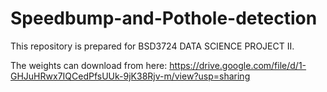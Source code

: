 # Speedbump-and-Pothole-detection
This repository is prepared for BSD3724	DATA SCIENCE PROJECT II.

The weights can download from here:
https://drive.google.com/file/d/1-GHJuHRwx7IQCedPfsUUk-9jK38Rjv-m/view?usp=sharing
